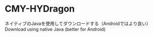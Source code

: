 # CMY-HYDragon
ネイティブのJavaを使用してダウンロードする（Androidではより良い）Download using native Java (better for Android)
